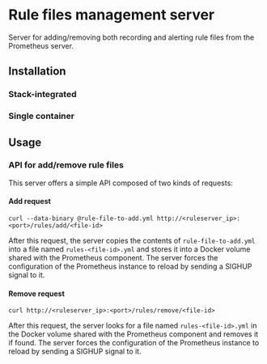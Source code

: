 # Rule files management server

Server for adding/removing both recording and alerting rule files from the Prometheus server.  

## Installation

### Stack-integrated

### Single container

## Usage

### API for add/remove rule files

This server offers a simple API composed of two kinds of requests:

#### Add request
`curl --data-binary @rule-file-to-add.yml http://<ruleserver_ip>:<port>/rules/add/<file-id>`

After this request, the server copies the contents of `rule-file-to-add.yml` into a file named `rules-<file-id>.yml` and stores it into a Docker volume shared with the Prometheus component. The server forces the configuration of the Prometheus instance to reload by sending a SIGHUP signal to it.

#### Remove request
`curl http://<ruleserver_ip>:<port>/rules/remove/<file-id>`

After this request, the server looks for a file named `rules-<file-id>.yml` in the Docker volume shared with the Prometheus component and removes it if found. The server forces the configuration of the Prometheus instance to reload by sending a SIGHUP signal to it.
